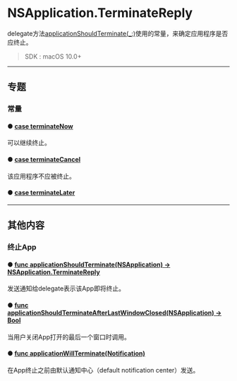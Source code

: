 # NSApplication.TerminateReply

delegate方法[applicationShouldTerminate(_:)](./applicationShouldTerminate.md)使用的常量，来确定应用程序是否应终止。

> SDK : macOS 10.0+

---
## 专题

### 常量

#### ● [case terminateNow](./terminateNow.md)

可以继续终止。

#### ● [case terminateCancel](./terminateCancel.md)

该应用程序不应被终止。

#### ● [case terminateLater](./terminateLater.md)

---
## 其他内容

### 终止App

#### ● [func applicationShouldTerminate(NSApplication) -> NSApplication.TerminateReply](../applicationShouldTerminate.md)

发送通知给delegate表示该App即将终止。

#### ● [func applicationShouldTerminateAfterLastWindowClosed(NSApplication) -> Bool](../applicationShouldTerminateAfterLastWindowClosed.md)

当用户关闭App打开的最后一个窗口时调用。

#### ● [func applicationWillTerminate(Notification)](../applicationWillTerminate.md)

在App终止之前由默认通知中心（default notification center）发送。